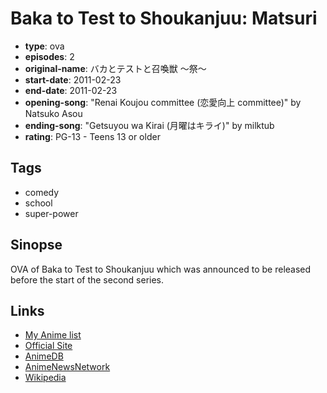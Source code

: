 # Baka to Test to Shoukanjuu: Matsuri

-   **type**: ova
-   **episodes**: 2
-   **original-name**: バカとテストと召喚獣 ～祭～
-   **start-date**: 2011-02-23
-   **end-date**: 2011-02-23
-   **opening-song**: "Renai Koujou committee (恋愛向上 committee)" by Natsuko Asou
-   **ending-song**: "Getsuyou wa Kirai (月曜はキライ)" by milktub
-   **rating**: PG-13 - Teens 13 or older

## Tags

-   comedy
-   school
-   super-power

## Sinopse

OVA of Baka to Test to Shoukanjuu which was announced to be released before the start of the second series.

## Links

-   [My Anime list](https://myanimelist.net/anime/9471/Baka_to_Test_to_Shoukanjuu__Matsuri)
-   [Official Site](http://bakatest.com/ova/)
-   [AnimeDB](http://anidb.info/perl-bin/animedb.pl?show=anime&aid=8085)
-   [AnimeNewsNetwork](http://www.animenewsnetwork.com/encyclopedia/anime.php?id=11847)
-   [Wikipedia](http://en.wikipedia.org/wiki/Baka_to_Test_to_Shōkanjū)
